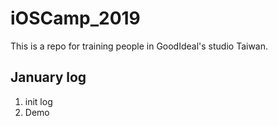# iOSCamp_2019
This is a repo for training people in GoodIdeal's studio Taiwan.

## January log
01. init log
02. Demo
